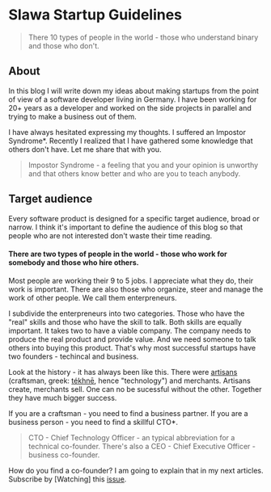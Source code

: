 # Slawa Startup Guidelines

> There 10 types of people in the world - those who understand binary and those who don't.

## About

In this blog I will write down my ideas about making startups from the point of view of a software developer living in Germany. I have been working for 20+ years as a developer and worked on the side projects in parallel and trying to make a business out of them.

I have always hesitated expressing my thoughts. I suffered an Impostor Syndrome*. Recently I realized that I have gathered some knowledge that others don't have. Let me share that with you.

> Impostor Syndrome - a feeling that you and your opinion is unworthy and that others know better and who are you to teach anybody.

## Target audience

Every software product is designed for a specific target audience, broad or narrow. I think it's important to define the audience of this blog so that people who are not interested don't waste their time reading.

#### There are two types of people in the world - those who work for somebody and those who hire others.

Most people are working their 9 to 5 jobs. I appreciate what they do, their work is important. There are also those who organize, steer and manage the work of other people. We call them enterpreneurs.

I subdivide the enterpreneurs into two categories. Those who have the "real" skills and those who have the skill to talk. Both skills are equally important. It takes two to have a viable company. The company needs to produce the real product and provide value. And we need someone to talk others into buying this product. That's why most successful startups have two founders - techincal and business.

Look at the history - it has always been like this. There were [artisans](https://en.wikipedia.org/wiki/Artisan) (craftsman, greek: [tékhnē](https://en.wiktionary.org/wiki/τέχνη), hence "technology") and merchants. Artisans create, merchants sell. One can no be sucessful without the other. Together they have much bigger success.

If you are a craftsman - you need to find a business partner. If you are a business person - you need to find a skillful CTO*.

> CTO - Chief Technology Officer - an typical abbreviation for a technical co-founder. There's also a CEO - Chief Executive Officer - business co-founder.

How do you find a co-founder? I am going to explain that in my next articles.
Subscribe by [Watching] this [issue](https://github.com/spidgorny/blog/issues/1).
